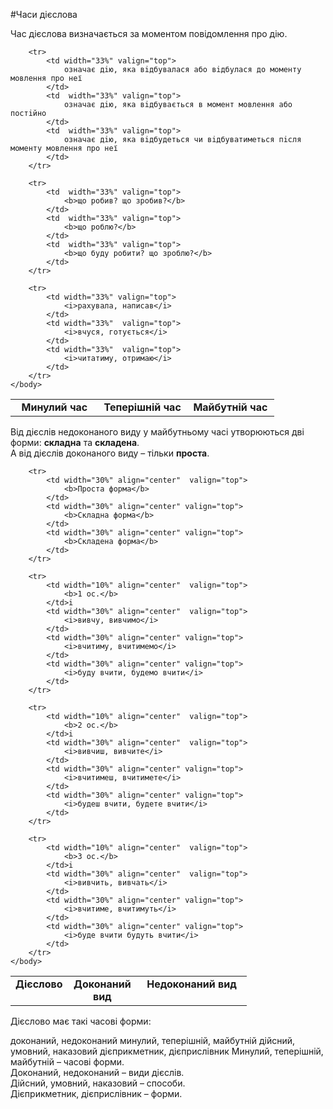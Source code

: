 #Часи дiєслова

Час дiєслова визначається за моментом повiдомлення про дiю.


<table style="width: 90%;" align="center">
    <body>
        <tr>  
            <td width="33%" align="center"  valign="top">
                <b>Минулий час</b>
            </td>
            <td width="33%" align="center" valign="top">
                <b>Теперiшнiй час</b>
            </td> 
            <td width="33%" align="center" valign="top">
                <b>Майбутнiй час</b>
            </td>                   
        </tr>

        <tr>  
            <td width="33%" valign="top">
                означає дiю, яка вiдбувалася або вiдбулася до моменту мовлення про неї
            </td>
            <td  width="33%" valign="top">
                означає дiю, яка вiдбувається в момент мовлення або постiйно
            </td>  
            <td  width="33%" valign="top">
                означає дiю, яка вiдбудеться чи вiдбуватиметься пiсля моменту мовлення про неї
            </td>                   
        </tr>

        <tr>  
            <td  width="33%" valign="top">
                <b>що робив? що зробив?</b>
            </td>
            <td  width="33%" valign="top">
                <b>що роблю?</b>
            </td>  
            <td  width="33%" valign="top">
                <b>що буду робити? що зроблю?</b>
            </td>                  
        </tr>

        <tr>  
            <td width="33%" valign="top">
                <i>рахувала, написав</i>
            </td>
            <td width="33%"  valign="top">
                <i>вчуся, готується</i>
            </td>  
            <td width="33%"  valign="top">
                <i>читатиму, отримаю</i>
            </td>                   
        </tr>
    </body>
</table>

Вiд дiєслiв недоконаного виду у майбутньому часi утворюються двi
форми: <b>складна</b> та <b>складена</b>.<br>А вiд дiєслiв доконаного виду – тiльки <b>проста</b>.



<table style="width: 75%;" align="center">
    <body>
        <tr>  
            <td width="10%" rowspan="2" align="center"  valign="top">
                <b>Дiєслово</b>
            </td>
            <td width="30%" align="center" valign="top">
                <b>Доконаний вид</b>
            </td> 
            <td width="60%" colspan="2" align="center" valign="top">
                <b>Недоконаний вид</b>
            </td>                   
        </tr>

        <tr>  
            <td width="30%" align="center"  valign="top">
                <b>Проста форма</b>
            </td>
            <td width="30%" align="center" valign="top">
                <b>Складна форма</b>
            </td> 
            <td width="30%" align="center" valign="top">
                <b>Складена форма</b>
            </td>                   
        </tr>

        <tr>  
        	<td width="10%" align="center"  valign="top">
                <b>1 ос.</b>
            </td>i
            <td width="30%" align="center"  valign="top">
                <i>вивчу, вивчимо</i>
            </td>
            <td width="30%" align="center" valign="top">
                <i>вчитиму, вчитимемо</i>
            </td> 
            <td width="30%" align="center" valign="top">
                <i>буду вчити, будемо вчити</i>
            </td>                   
        </tr>

        <tr>  
        	<td width="10%" align="center"  valign="top">
                <b>2 ос.</b>
            </td>i
            <td width="30%" align="center"  valign="top">
                <i>вивчиш, вивчите</i>
            </td>
            <td width="30%" align="center" valign="top">
                <i>вчитимеш, вчитимете</i>
            </td> 
            <td width="30%" align="center" valign="top">
                <i>будеш вчити, будете вчити</i>
            </td>                   
        </tr>

        <tr>  
        	<td width="10%" align="center"  valign="top">
                <b>3 ос.</b>
            </td>i
            <td width="30%" align="center"  valign="top">
                <i>вивчить, вивчать</i>
            </td>
            <td width="30%" align="center" valign="top">
                <i>вчитиме, вчитимуть</i>
            </td> 
            <td width="30%" align="center" valign="top">
                <i>буде вчити будуть вчити</i>
            </td>                   
        </tr>
    </body>
</table>

<quiz> 
    <question>
       <p>Дієслово має такі часові форми:</p>
           <answer>доконаний, недоконаний</answer>
           <answer correct>минулий, теперішній, майбутній</answer>
           <answer>дійсний, умовний, наказовий</answer>
           <answer>дієприкметник, дієприслівник</answer>
      <explanation>
Минулий, теперішній, майбутній – часові форми.<br>
Доконаний, недоконаний – види дієслів.<br>
Дійсний, умовний, наказовий – способи.<br>
Дієприкметник, дієприслівник – форми.<br>
</explanation>
</question>
</quiz> 
